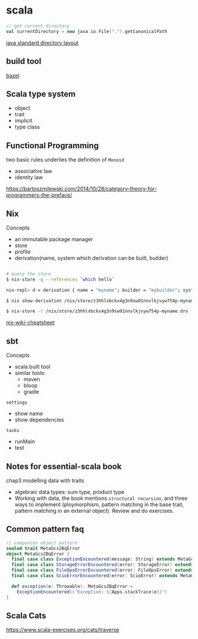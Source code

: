 # scala 

```scala
// get current directory
val currentDirectory = new java.io.File(".").getCanonicalPath
```

[java standard directory layout](http://maven.apache.org/guides/introduction/introduction-to-the-standard-directory-layout.html)

## build tool

[bazel](https://bazel.build/)

## Scala type system

- object
- trait
- implicit
- type class

## Functional Programming

two basic rules underlies the definition of `Monoid`

- associative law
- identity law

https://bartoszmilewski.com/2014/10/28/category-theory-for-programmers-the-preface/

## Nix

Concepts

- an immutable package manager
- store
- profile
- derivation(name, system which derivation can be built, builder)


```bash

# query the store
$ nix-store -q --references `which hello`

nix-repl> d = derivation { name = "myname"; builder = "mybuilder"; system = "mysystem"; }

$ nix show-derivation /nix/store/z3hhlxbckx4g3n9sw91nnvlkjvyw754p-myname.drv

$ nix-store -r /nix/store/z3hhlxbckx4g3n9sw91nnvlkjvyw754p-myname.drv

```

[nix-wiki-cheatsheet](https://nixos.wiki/wiki/Cheatsheet)

## sbt

Concepts

- scala built tool
- similar tools:
  - maven
  - bloop
  - gradle

`settings`

- show name
- show dependencies

`tasks`

- runMain
- test

## Notes for essential-scala book

chap3 modelling data with traits

- algebraic data types: sum type, product type
- Working with data, the book mentions `structural recursion`, and three ways to implement (ploymorphism, pattern matching in the base trait, pattern matching in an external object). Review and do exercises.

## Common pattern faq

```scala
// companion object pattern
sealed trait MetaGcs2BqError
object MetaGcs2BqError {
  final case class ExceptionEncountered(message: String) extends MetaGcs2BqError
  final case class StorageErrorEncountered(error: StorageError) extends MetaGcs2BqError
  final case class FileOpsErrorEncountered(error: FileOpsError) extends MetaGcs2BqError
  final case class ScioErrorEncountered(error: ScioError) extends MetaGcs2BqError

  def exception(e: Throwable): MetaGcs2BqError =
    ExceptionEncountered(s"Exception: ${Apps.stackTrace(e)}")
}
```

## Scala Cats

https://www.scala-exercises.org/cats/traverse
